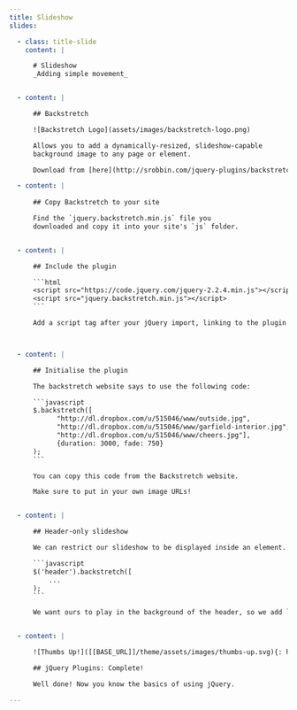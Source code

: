 ```yaml
---
title: Slideshow
slides:

  - class: title-slide
    content: |

      # Slideshow
      _Adding simple movement_ 


  - content: |

      ## Backstretch

      ![Backstretch Logo](assets/images/backstretch-logo.png)

      Allows you to add a dynamically-resized, slideshow-capable 
      background image to any page or element.

      Download from [here](http://srobbin.com/jquery-plugins/backstretch/).

  - content: |
      
      ## Copy Backstretch to your site

      Find the `jquery.backstretch.min.js` file you 
      downloaded and copy it into your site's `js` folder.


  - content: |

      ## Include the plugin

      ```html
      <script src="https://code.jquery.com/jquery-2.2.4.min.js"></script>
      <script src="jquery.backstretch.min.js"></script>
      ```

      Add a script tag after your jQuery import, linking to the plugin file.



  - content: |

      ## Initialise the plugin

      The backstretch website says to use the following code:

      ```javascript
      $.backstretch([
            "http://dl.dropbox.com/u/515046/www/outside.jpg",
            "http://dl.dropbox.com/u/515046/www/garfield-interior.jpg",
            "http://dl.dropbox.com/u/515046/www/cheers.jpg"],
            {duration: 3000, fade: 750}
      );
      ```

      You can copy this code from the Backstretch website.

      Make sure to put in your own image URLs!


  - content: |

      ## Header-only slideshow

      We can restrict our slideshow to be displayed inside an element.

      ```javascript
      $('header').backstretch([
          ...
      );
      ```

      We want ours to play in the background of the header, so we add `$('header')` to the start of our code.


  - content: |

      ![Thumbs Up!]([[BASE_URL]]/theme/assets/images/thumbs-up.svg){: height="200"}

      ## jQuery Plugins: Complete!

      Well done! Now you know the basics of using jQuery.

---
```

